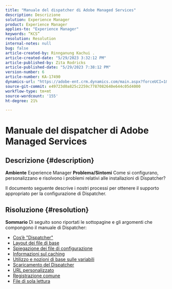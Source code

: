 ```yaml
---
title: "Manuale del dispatcher di Adobe Managed Services"
description: Descrizione
solution: Experience Manager
product: Experience Manager
applies-to: "Experience Manager"
keywords: “KCS”
resolution: Resolution
internal-notes: null
bug: false
article-created-by: Rinnganung Kachui .
article-created-date: "5/29/2023 3:32:12 PM"
article-published-by: Zita Rodricks
article-published-date: "5/29/2023 7:38:12 PM"
version-number: 6
article-number: KA-17490
dynamics-url: "https://adobe-ent.crm.dynamics.com/main.aspx?forceUCI=1&pagetype=entityrecord&etn=knowledgearticle&id=15a270fa-35fe-ed11-8f6e-6045bd0063aa"
source-git-commit: e49723d0a825c2259c7787082640e644c05d4000
workflow-type: tm+mt
source-wordcount: '155'
ht-degree: 21%

---
```


# Manuale del dispatcher di Adobe Managed Services

## Descrizione {#description}

<b>Ambiente</b>
Experience Manager
<b>Problema/Sintomi</b>
Come si configurano, personalizzano e risolvono i problemi relativi alle installazioni di Dispatcher?

Il documento seguente descrive i nostri processi per ottenere il supporto appropriato per la configurazione di Dispatcher.


## Risoluzione {#resolution}

<b>Sommario</b>
Di seguito sono riportati le sottopagine e gli argomenti che compongono il manuale di Dispatcher:

- [Cos’è &quot;Dispatcher&quot;](https://experienceleague.adobe.com/docs/experience-cloud-kcs/kbarticles/KA-17911.html?lang=it)
- [Layout dei file di base](https://experienceleague.adobe.com/docs/experience-cloud-kcs/kbarticles/KA-17502.html?lang=it)
- [Spiegazione dei file di configurazione](https://experienceleague.adobe.com/docs/experience-cloud-kcs/kbarticles/KA-17477.html?lang=it)
- [Informazioni sul caching](https://experienceleague.adobe.com/docs/experience-cloud-kcs/kbarticles/KA-17912.html%3Flang%3Den)
- [Utilizzo e nozioni di base sulle variabili](https://experienceleague.adobe.com/docs/experience-cloud-kcs/kbarticles/KA-17487.html%3Flang%3Den)
- [Scaricamento del Dispatcher](https://experienceleague.adobe.com/docs/experience-cloud-kcs/kbarticles/KA-17493.html%3Flang%3Den)
- [URL personalizzato](https://experienceleague.adobe.com/docs/experience-cloud-kcs/kbarticles/KA-17463.html?lang=it)
- [Registrazione comune](https://experienceleague.adobe.com/docs/experience-cloud-kcs/kbarticles/KA-17914.html%3Flang%3Den)
- [File di sola lettura](https://experienceleague.adobe.com/docs/experience-cloud-kcs/kbarticles/KA-17483.html%3Flang%3Den)


